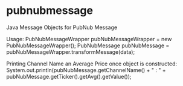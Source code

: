 pubnubmessage
=============

Java Message Objects for PubNub Message

Usage:
PubNubMessageWrapper pubNubMessageWrapper = new PubNubMessageWrapper();
PubNubMessage pubNubMessage = pubNubMessageWrapper.transformMessage(data);

Printing Channel Name an Average Price once object is constructed:
System.out.println(pubNubMessage.getChannelName() + " : " + pubNubMessage.getTicker().getAvg().getValue());

